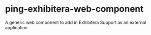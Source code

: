 # ping-exhibitera-web-component
A generic web component to add in Exhibitera Support as an external application 
